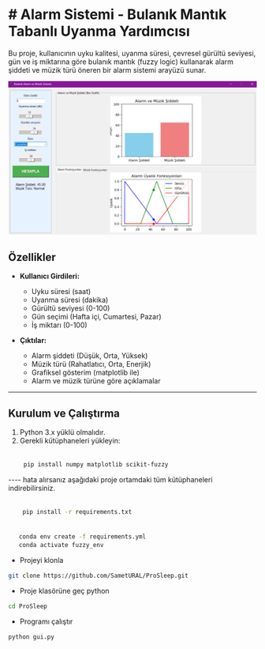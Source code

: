 # # Alarm Sistemi - Bulanık Mantık Tabanlı Uyanma Yardımcısı

Bu proje, kullanıcının uyku kalitesi, uyanma süresi, çevresel gürültü seviyesi, gün ve iş miktarına göre bulanık mantık (fuzzy logic) kullanarak alarm şiddeti ve müzik türü öneren bir alarm sistemi arayüzü sunar.

![A resmi](https://github.com/SametURAL/ProSleep/raw/main/a.png)


## Özellikler

- **Kullanıcı Girdileri:**  
  - Uyku süresi (saat)  
  - Uyanma süresi (dakika)  
  - Gürültü seviyesi (0-100)  
  - Gün seçimi (Hafta içi, Cumartesi, Pazar)  
  - İş miktarı (0-100)  

- **Çıktılar:**  
  - Alarm şiddeti (Düşük, Orta, Yüksek)  
  - Müzik türü (Rahatlatıcı, Orta, Enerjik)  
  - Grafiksel gösterim (matplotlib ile)  
  - Alarm ve müzik türüne göre açıklamalar

---

## Kurulum ve Çalıştırma

1. Python 3.x yüklü olmalıdır.  
2. Gerekli kütüphaneleri yükleyin:  
   ```bash

    pip install numpy matplotlib scikit-fuzzy 
  ---- hata alırsanız aşağıdaki proje ortamdaki tüm kütüphaneleri indirebilirsiniz.
```bash

    pip install -r requirements.txt


   conda env create -f requirements.yml
   conda activate fuzzy_env
```
- Projeyi klonla
```bash
git clone https://github.com/SametURAL/ProSleep.git
```

- Proje klasörüne geç
python
```bash
cd ProSleep
```

- Programı çalıştır
```bash
python gui.py
```

